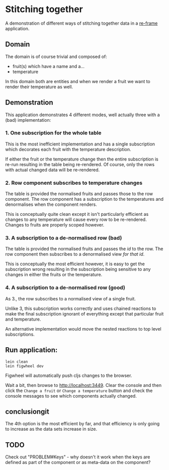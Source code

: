 # Stitching together

A demonstration of different ways of stitching together data in a [re-frame](https://github.com/Day8/re-frame)
application.

## Domain

The domain is of course trivial and composed of:

* fruit(s) which have a name and a...
* temperature

In this domain both are entities and when we render a fruit we want to render
their temperature as well.

## Demonstration

This application demonstrates 4 different modes, well actually three with a
(bad) implementation:

### 1. One subscription for the whole table
This is the most inefficient implementation and has a single subscription
which decorates each fruit with the temperature description.

If either the fruit or the temperature change then the entire subscription is
re-run resulting in the table being re-rendered. Of course, only the rows with
actual changed data will be re-rendered.

### 2. Row component subscribes to temperature changes
The table is provided the normalised fruits and passes those to the row
component. The row component has a subscription to the temperatures and
denormalises when the component renders.

This is conceptually quite clean except it isn't particularly efficient as
changes to any temperature will cause every row to be re-rendered. Changes to
fruits are properly scoped however.

### 3. A subscription to a de-normalised row (bad)
The table is provided the normalised fruits and passes the _id_ to the row. The
row component then subscribes to a denormalised view _for that id_.

This is conceptually the most efficient however, it is easy to get the
subscription wrong resulting in the subscription being sensitive to any changes
in either the fruits or the temperature.

### 4. A subscription to a de-normalised row (good)
As 3., the row subscribes to a normalised view of a single fruit.

Unlike 3, this subscription works correctly and uses chained reactions to make
the final subscription ignorant of everything except that particular fruit and
temperature.

An alternative implementation would move the nested reactions to top level
subscriptions.

## Run application:

```
lein clean
lein figwheel dev
```

Figwheel will automatically push cljs changes to the browser.

Wait a bit, then browse to [http://localhost:3449](http://localhost:3449).
Clear the console and then click the `Change a fruit` or `Change a temperature`
button and check the console messages to see which components actually
changed.


## conclusiongit

The 4th option is the most efficient by far, and that efficiency is only going
to increase as the data sets increase in size.

## TODO

Check out "PROBLEM#Keys" - why doesn't it work when the keys are defined as part
of the component or as meta-data on the component?
